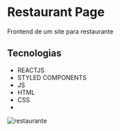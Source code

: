 # Restaurant Page

 Frontend de um site para restaurante

## Tecnologias

* REACTJS
* STYLED COMPONENTS
* JS
* HTML
* CSS
* 
![restaurante](https://user-images.githubusercontent.com/50891573/215867786-1ca20b1a-6560-4cce-8b15-0f0610a28073.png)